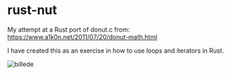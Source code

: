 # rust-nut
My attempt at a Rust port of donut.c from: https://www.a1k0n.net/2011/07/20/donut-math.html

I have created this as an exercise in how to use loops and iterators in Rust.

![billede](https://user-images.githubusercontent.com/75012728/215271925-ac255d62-2cf0-4554-972b-552743faaedf.png)
